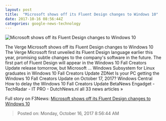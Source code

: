 ```yaml
---
layout: post
title:  "Microsoft shows off its Fluent Design changes to Windows 10"
date: 2017-10-16 08:56:44Z
categories: google-news-technology
---
```


![Microsoft shows off its Fluent Design changes to Windows 10](https://cdn.vox-cdn.com/thumbor/zl3ltTamUzQ1mdreI8hpH7MMhs0=/0x17:852x463/fit-in/1200x630/cdn.vox-cdn.com/uploads/chorus_asset/file/9468945/windows_fluent_design_system_3.jpg)

The Verge Microsoft shows off its Fluent Design changes to Windows 10 The Verge Microsoft first unveiled its Fluent Design language earlier this year, promising subtle changes to the company's software in the future. The first part of Fluent Design will appear in the Windows 10 Fall Creators Update release tomorrow, but Microsoft ... ​Windows Subsystem for Linux graduates in Windows 10 Fall Creators Update ZDNet Is your PC getting the Windows 10 Fall Creators Update on October 17, 2017? Windows Central How to delay the Windows 10 Fall Creators Update BetaNews Engadget - TechRadar - IT PRO - DutchNews.nl all 33 news articles »


Full story on F3News: [Microsoft shows off its Fluent Design changes to Windows 10](http://www.f3nws.com/n/NBK2WE)

> Posted on: Monday, October 16, 2017 8:56:44 AM
